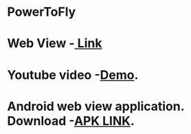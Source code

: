 # PowerToFly
# Web View -[ Link ](https://twilightcloudcoderz.github.io/PowerToFly/) 
# Youtube video -[Demo](https://drive.google.com/drive/folders/1acOifR5lKVqVKDgayoFiYEjiiOSMytvl).
# Android web view application. Download -[APK LINK](https://drive.google.com/file/d/1jc4cBI7fG9W9_7lpcXnowaDU9QY5T94h/view?usp=sharing).
